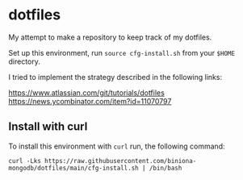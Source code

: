 # dotfiles

My attempt to make a repository to keep track of my dotfiles.

Set up this environment, run `source cfg-install.sh` from your `$HOME` directory.

I tried to implement the strategy described in the following links:

https://www.atlassian.com/git/tutorials/dotfiles
https://news.ycombinator.com/item?id=11070797

## Install with curl

To install this environment with `curl` run, the following command:

```
curl -Lks https://raw.githubusercontent.com/biniona-mongodb/dotfiles/main/cfg-install.sh | /bin/bash
```

